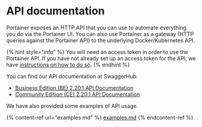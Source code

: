 # API documentation

Portainer exposes an HTTP API that you can use to automate everything you do via the Portainer UI. You can also use Portainer as a gateway (HTTP queries against the Portainer API) to the underlying Docker/Kubernetes API.

{% hint style="info" %}
You will need an access token in order to use the Portainer API. If you have not already set up an access token for the API, we have [instructions on how to do so](access.md).
{% endhint %}

You can find our API documentation at SwaggerHub:

* [Business Edition (BE) 2.20.1 API Documentation](https://app.swaggerhub.com/apis/portainer/portainer-ee/2.20.1)
* [Community Edition (CE) 2.20.1 API Documentation](https://app.swaggerhub.com/apis/portainer/portainer-ce/2.20.1)

We have also provided some examples of API usage.

{% content-ref url="examples.md" %}
[examples.md](examples.md)
{% endcontent-ref %}

